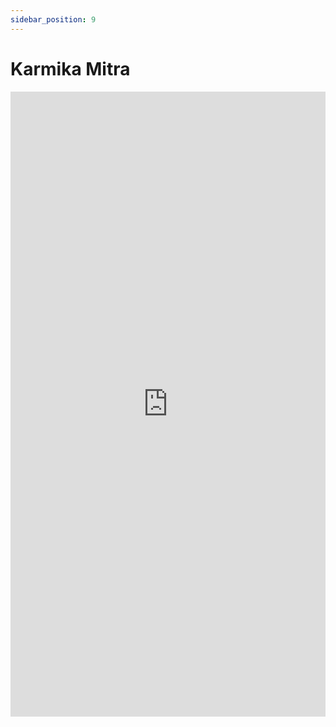 ```yaml
---
sidebar_position: 9
---
```


# Karmika Mitra

<iframe 
  src="https://drive.google.com/file/d/1D8Nuk4-9Ta3b3JR-5xPsZ1dCzjFCWxn-/preview" 
  width="100%" 
  height="1000px"
  frameBorder="0">
</iframe>

